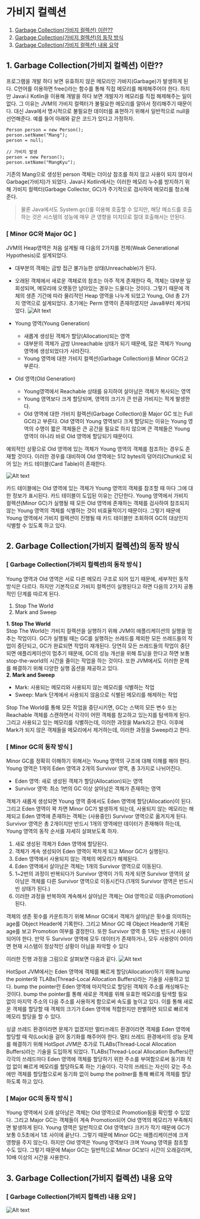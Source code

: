 # 가비지 컬렉션

1. [Garbage Collection(가비지 컬렉션) 이란??](#1-garbage-collection가비지-컬렉션-이란)
2. [Garbage Collection(가비지 컬렉션)의 동작 방식](#2-garbage-collection가비지-컬렉션의-동작-방식)
3. [Garbage Collection(가비지 컬렉션) 내용 요약](#3-garbage-collection가비지-컬렉션-내용-요약)

## 1. Garbage Collection(가비지 컬렉션) 이란??
프로그램을 개발 하다 보면 유효하지 않은 메모리인 가바지(Garbage)가 발생하게 된다. C언어를 이용하면 free()라는 함수를 통해 직접 메모리를 해제해주어야 한다. 하지만 Java나 Kotlin을 이용해 개발을 하다 보면 개발자가 메모리를 직접 해제해주는 일이 없다. 그 이유는 JVM의 가비지 컬렉터가 불필요한 메모리를 알아서 정리해주기 때문이다. 대신 Java에서 명시적으로 불필요한 데이터를 표현하기 위해서 일반적으로 null을 선언해준다. 예를 들어 아래와 같은 코드가 있다고 가정하자.
```
Person person = new Person();
person.setName("Mang");
person = null;

// 가비지 발생
person = new Person();
person.setName("MangKyu");
```
기존의 Mang으로 생성된 person 객체는 더이상 참조를 하지 않고 사용이 되지 않아서 Garbage(가비지)가 되었다. Java나 Kotlin에서는 이러한 메모리 누수를 방지하기 위해 가비지 컬렉터(Garbage Collector, GC)가 주기적으로 검사하여 메모리를 청소해준다.

>물론 Java에서도 System.gc()를 이용해 호출할 수 있지만, 해당 메소드를 호출하는 것은 시스템의 성능에 매우 큰 영향을 미치므로 절대 호출해서는 안된다.

### **[ Minor GC와 Major GC ]**
JVM의 Heap영역은 처음 설계될 때 다음의 2가지를 전제(Weak Generational Hypothesis)로 설계되었다.
* 대부분의 객체는 금방 접근 불가능한 상태(Unreachable)가 된다.
* 오래된 객체에서 새로운 객체로의 참조는 아주 적게 존재한다
즉, 객체는 대부분 일회성되며, 메모리에 오랫동안 남아있는 경우는 드물다는 것이다. 그렇기 때문에 객체의 생존 기간에 따라 물리적인 Heap 영역을 나누게 되었고 Young, Old 총 2가지 영역으로 설계되었다. 초기에는 Perm 영역이 존재하였지만 Java8부터 제거되었다.
![Alt text](https://img1.daumcdn.net/thumb/R1280x0/?scode=mtistory2&fname=https%3A%2F%2Fblog.kakaocdn.net%2Fdn%2Fva8qQ%2FbtqUSpSocbS%2FkxTvtnmrdhf4bnVPXth0UK%2Fimg.png)

* Young 영역(Young Generation)
  * 새롭게 생성된 객체가 할당(Allocation)되는 영역
  * 대부분의 객체가 금방 Unreachable 상태가 되기 때문에, 많은 객체가 Young 영역에 생성되었다가 사라진다.
  * Young 영역에 대한 가비지 컬렉션(Garbage Collection)을 Minor GC라고 부른다.
* Old 영역(Old Generation)
  * Young영역에서 Reachable 상태를 유지하여 살아남은 객체가 복사되는 영역
  * Young 영역보다 크게 할당되며, 영역의 크기가 큰 만큼 가비지는 적게 발생한다.
  * Old 영역에 대한 가비지 컬렉션(Garbage Collection)을 Major GC 또는 Full GC라고 부른다.
Old 영역이 Young 영역보다 크게 할당되는 이유는 Young 영역의 수명이 짧은 객체들은 큰 공간을 필요로 하지 않으며 큰 객체들은 Young 영역이 아니라 바로 Old 영역에 할당되기 때문이다.

예외적인 상황으로 Old 영역에 있는 객체가 Young 영역의 객체를 참조하는 경우도 존재할 것이다. 이러한 경우를 대비하여 Old 영역에는 512 bytes의 덩어리(Chunk)로 되어 있는 카드 테이블(Card Table)이 존재한다.

![Alt text](https://img1.daumcdn.net/thumb/R1280x0/?scode=mtistory2&fname=https%3A%2F%2Fblog.kakaocdn.net%2Fdn%2FFOLU3%2FbtqUOBF35cJ%2FBMKuD1iqfq6R0lAqMlfkC0%2Fimg.png)

카드 테이블에는 Old 영역에 있는 객체가 Young 영역의 객체를 참조할 때 마다 그에 대한 정보가 표시된다. 카드 테이블이 도입된 이유는 간단한다. Young 영역에서 가비지 컬렉션(Minor GC)가 실행될 때 모든 Old 영역에 존재하는 객체를 검사하여 참조되지 않는 Young 영역의 객체를 식별하는 것이 비효율적이기 때문이다. 그렇기 때문에 Young 영역에서 가비지 컬렉션이 진행될 때 카드 테이블만 조회하여 GC의 대상인지 식별할 수 있도록 하고 있다.

## 2. Garbage Collection(가비지 컬렉션)의 동작 방식

### **[ Garbage Collection(가비지 컬렉션)의 동작 방식 ]**
Young 영역과 Old 영역은 서로 다른 메모리 구조로 되어 있기 때문에, 세부적인 동작 방식은 다르다. 하지만 기본적으로 가비지 컬렉션이 실행된다고 하면 다음의 2가지 공통적인 단계를 따르게 된다.
1. Stop The World
2. Mark and Sweep

**1. Stop The World**
</br>Stop The World는 가비지 컬렉션을 실행하기 위해 JVM이 애플리케이션의 실행을 멈추는 작업이다. GC가 실행될 때는 GC를 실행하는 쓰레드를 제외한 모든 쓰레드들의 작업이 중단되고, GC가 완료되면 작업이 재개된다. 당연히 모든 쓰레드들의 작업이 중단되면 애플리케이션이 멈추기 때문에, GC의 성능 개선을 위해 튜닝을 한다고 하면 보통 stop-the-world의 시간을 줄이는 작업을 하는 것이다. 또한 JVM에서도 이러한 문제를 해결하기 위해 다양한 실행 옵션을 제공하고 있다.</br>
**2. Mark and Sweep**
  * Mark: 사용되는 메모리와 사용되지 않는 메모리를 식별하는 작업
  * Sweep: Mark 단계에서 사용되지 않음으로 식별된 메모리를 해제하는 작업

Stop The World를 통해 모든 작업을 중단시키면, GC는 스택의 모든 변수 또는 Reachable 객체를 스캔하면서 각각이 어떤 객체를 참고하고 있는지를 탐색하게 된다. 그리고 사용되고 있는 메모리를 식별하는데, 이러한 과정을 Mark라고 한다. 이후에 Mark가 되지 않은 객체들을 메모리에서 제거하는데, 이러한 과정을 Sweep라고 한다.

### **[ Minor GC의 동작 방식 ]**
Minor GC를 정확히 이해하기 위해서는 Young 영역의 구조에 대해 이해를 해야 한다. Young 영역은 1개의 Eden 영역과 2개의 Survivor 영역, 총 3가지로 나뉘어진다.
* Eden 영역: 새로 생성된 객체가 할당(Allocation)되는 영역
* Survivor 영역: 최소 1번의 GC 이상 살아남은 객체가 존재하는 영역

객체가 새롭게 생성되면 Young 영역 중에서도 Eden 영역에 할당(Allocation)이 된다. 그리고 Eden 영역이 꽉 차면 Minor GC가 발생하게 되는데, 사용되지 않는 메모리는 해제되고 Eden 영역에 존재하는 객체는 (사용중인) Survivor 영역으로 옮겨지게 된다. Survivor 영역은 총 2개이지만 반드시 1개의 영역에만 데이터가 존재해야 하는데, Young 영역의 동작 순서를 자세히 살펴보도록 하자.

1. 새로 생성된 객체가 Eden 영역에 할당된다.
2. 객체가 계속 생성되어 Eden 영역이 꽉차게 되고 Minor GC가 실행된다.
  1. Eden 영역에서 사용되지 않는 객체의 메모리가 해제된다.
  2. Eden 영역에서 살아남은 객체는 1개의 Survivor 영역으로 이동된다.
3. 1~2번의 과정이 반복되다가 Survivor 영역이 가득 차게 되면 Survivor 영역의 살아남은 객체를 다른 Survivor 영역으로 이동시킨다.(1개의 Survivor 영역은 반드시 빈 상태가 된다.)
4. 이러한 과정을 반복하여 계속해서 살아남은 객체는 Old 영역으로 이동(Promotion)된다.

객체의 생존 횟수를 카운트하기 위해 Minor GC에서 객체가 살아남은 횟수를 의미하는 age를 Object Header에 기록한다. 그리고 Minor GC 때 Object Header에 기록된 age를 보고 Promotion 여부를 결정한다.
또한 Survivor 영역 중 1개는 반드시 사용이 되어야 한다. 만약 두 Survivor 영역에 모두 데이터가 존재하거나, 모두 사용량이 0이라면 현재 시스템이 정상적인 상황이 아님을 파악할 수 있다

이러한 진행 과정을 그림으로 살펴보면 다음과 같다.
![Alt text](https://img1.daumcdn.net/thumb/R1280x0/?scode=mtistory2&fname=https%3A%2F%2Fblog.kakaocdn.net%2Fdn%2FCyho2%2FbtqURvZRql6%2F4a7u6mMGofkpuURKQz0RT1%2Fimg.png)

HotSpot JVM에서는 Eden 영역에 객체를 빠르게 할당(Allocation)하기 위해 bump the pointer와 TLABs(Thread-Local Allocation Buffers)라는 기술을 사용하고 있다. bump the pointer란 Eden 영역에 마지막으로 할당된 객체의 주소를 캐싱해두는 것이다. bump the pointer를 통해 새로운 객체를 위해 유효한 메모리를 탐색할 필요 없이 마지막 주소의 다음 주소를 사용하게 함으로써 속도를 높이고 있다. 이를 통해 새로운 객체를 할당할 때 객체의 크기가 Eden 영역에 적합한지만 판별하면 되므로 빠르게 메모리 할당을 할 수 있다.

싱글 쓰레드 환경이라면 문제가 없겠지만 멀티쓰레드 환경이라면 객체를 Eden 영역에 할당할 때 락(Lock)을 걸어 동기화를 해주어야 한다. 멀티 쓰레드 환경에서의 성능 문제를 해결하기 위해 HotSpot JVM은 추가로 TLABs(Thread-Local Allocation Buffers)라는 기술을 도입하게 되었다. TLABs(Thread-Local Allocation Buffers)란 각각의 쓰레드마다 Eden 영역에 객체를 할당하기 위한 주소를 부여함으로써 동기화 작업 없이 빠르게 메모리를 할당하도록 하는 기술이다. 각각의 쓰레드는 자신이 갖는 주소에만 객체를 할당함으로써 동기화 없이 bump the poitner를 통해 빠르게 객체를 할당하도록 하고 있다.

### **[ Major GC의 동작 방식 ]**

Young 영역에서 오래 살아남은 객체는 Old 영역으로 Promotion됨을 확인할 수 있었다. 그리고 Major GC는 객체들이 계속 Promotion되어 Old 영역의 메모리가 부족해지면 발생하게 된다. Young 영역은 일반적으로 Old 영역보다 크키가 작기 때문에 GC가 보통 0.5초에서 1초 사이에 끝난다. 그렇기 때문에 Minor GC는 애플리케이션에 크게 영향을 주지 않는다. 하지만 Old 영역은 Young 영역보다 크며 Young 영역을 참조할 수도 있다. 그렇기 때문에 Major GC는 일반적으로 Minor GC보다 시간이 오래걸리며, 10배 이상의 시간을 사용한다.

## 3. Garbage Collection(가비지 컬렉션) 내용 요약

### **[ Garbage Collection(가비지 컬렉션) 내용 요약 ]**

![Alt text](https://img1.daumcdn.net/thumb/R1280x0/?scode=mtistory2&fname=https%3A%2F%2Fblog.kakaocdn.net%2Fdn%2FdM4wqf%2FbtqUWs2lW8H%2FGvRECmsUIfZ2jhDoKhSCD0%2Fimg.png)
